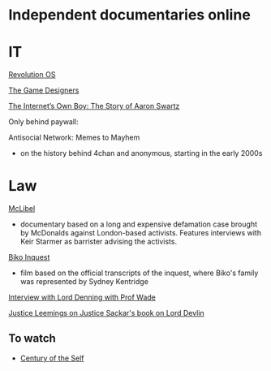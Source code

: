 # Independent documentaries online

# IT

[Revolution OS](https://www.youtube.com/watch?v=k0RYQVkQmWU&t=18s)

[The Game Designers](https://www.youtube.com/watch?v=jLkgdpzfiRA)

[The Internet’s Own Boy: The Story of Aaron Swartz](https://www.youtube.com/watch?v=9vz06QO3UkQ&rco=1) 

Only behind paywall:

Antisocial Network: Memes to Mayhem
- on the history behind 4chan and anonymous, starting in the early 2000s

# Law

[McLibel](https://www.youtube.com/watch?v=V58kK4r26yk&t=75s)
- documentary based on a long and expensive defamation case brought by McDonalds against London-based activists.  Features interviews with Keir Starmer as barrister advising the activists.


[Biko Inquest](https://rarefilmm.com/2022/07/the-biko-inquest-1984/)
- film based on the official transcripts of the inquest, where Biko's family was represented by Sydney Kentridge

[Interview with Lord Denning with Prof Wade](https://www.youtube.com/watch?v=qIGYX3aRSVI&t=2s)

[Justice Leemings on Justice Sackar's book on Lord Devlin](https://www.youtube.com/watch?v=xphUQoXD-KE&t=870s)


## To watch 

- [Century of the Self](https://en.wikipedia.org/wiki/The_Century_of_the_Self)
